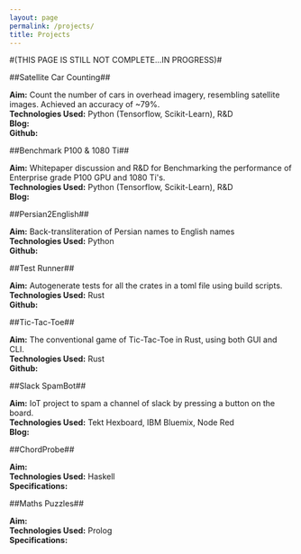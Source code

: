 ```yaml
---
layout: page
permalink: /projects/
title: Projects
---
```


#(THIS PAGE IS STILL NOT COMPLETE...IN PROGRESS)#

##Satellite Car Counting##

**Aim:** Count the number of cars in overhead imagery, resembling satellite images. Achieved an accuracy
of ~79%.<br />
**Technologies Used:** Python (Tensorflow, Scikit-Learn), R&D<br/>
**Blog:**<br/>
**Github:**<br/>

##Benchmark P100 & 1080 Ti##

**Aim:** Whitepaper discussion and R&D for Benchmarking the performance of Enterprise grade P100 GPU and
1080 Ti's.<br/>
**Technologies Used:** Python (Tensorflow, Scikit-Learn), R&D<br/>
**Blog:**<br/>

##Persian2English##

**Aim:** Back-transliteration of Persian names to English names<br/>
**Technologies Used:** Python<br/>
**Github:**<br/>

##Test Runner##

**Aim:** Autogenerate tests for all the crates in a toml file using build scripts.<br/>
**Technologies Used:** Rust<br/>
**Github:**<br/>

##Tic-Tac-Toe##

**Aim:** The conventional game of Tic-Tac-Toe in Rust, using both GUI and CLI.<br/>
**Technologies Used:** Rust<br/>
**Github:**<br/>

##Slack SpamBot##

**Aim:** IoT project to spam a channel of slack by pressing a button on the board.<br/>
**Technologies Used:** Tekt Hexboard, IBM Bluemix, Node Red<br/>
**Blog:**<br/>

##ChordProbe##

**Aim:**<br/>
**Technologies Used:** Haskell<br/>
**Specifications:** <br/>

##Maths Puzzles##

**Aim:**<br/>
**Technologies Used:** Prolog<br/>
**Specifications:**<br/>
